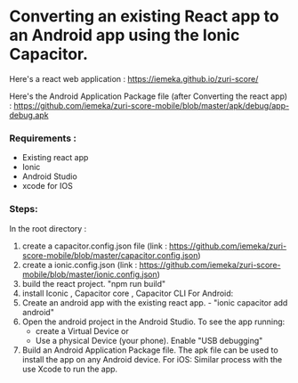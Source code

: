 # Converting an existing React app to an Android app using the Ionic Capacitor.



Here's a react web application : https://iemeka.github.io/zuri-score/

Here's the Android Application Package file (after Converting the react app) : https://github.com/iemeka/zuri-score-mobile/blob/master/apk/debug/app-debug.apk

### Requirements :
- Existing react app
- Ionic
- Android Studio
- xcode for IOS

### Steps:
In the root directory :
1. create a capacitor.config.json file (link : https://github.com/iemeka/zuri-score-mobile/blob/master/capacitor.config.json)
2. create a ionic.config.json  (link : https://github.com/iemeka/zuri-score-mobile/blob/master/ionic.config.json)
3. build the react project. "npm run build"
4. install Iconic , Capacitor core , Capacitor CLI
For Android:
5. Create an android app with the existing react app. - "ionic capacitor add android"
6. Open the android project in the Android Studio.
   To see the app running:
    - create a Virtual Device or
    - Use a physical Device (your phone). Enable "USB debugging"
7. Build an Android Application Package file. The apk file can be used to install the app on any Android device. 
For iOS: Similar process with the use Xcode to run the app.